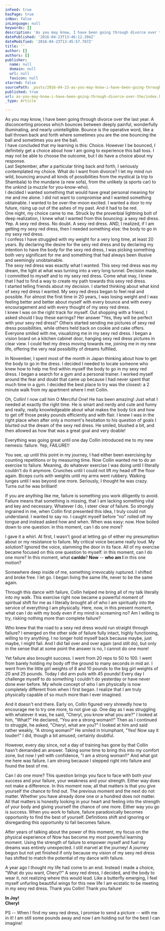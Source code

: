 ```yaml
---
inFeed: true
hasPage: true
inNav: false
inLanguage: null
keywords: []
description: 'As you may know, I have been going through divorce over the last year. A disconcerting process which bounces between deeply painful, wonderfully illuminating, and nearly unintelligible. Bounce is the operative word, like a ball thrown back and forth where sometimes you are the one bouncing the ball and sometimes you are the ball.  I have concluded that my learning is this: Choice. However I be bounced, I definitely get a choice about how I am going to experience this ball toss. I may not be able to choose the outcome, but I do have a choice about my response.  Last September, after a particular tiring back and forth, I seriously contemplated my choice. What do I want from divorce? I let my mind run wild, bouncing around all kinds of possibilities from the mystical (a trip to Shambala) to the mundane (a new sofa), from the unlikely (a sports car) to the unkind (a muzzle for you-know-who).  I decided I wanted something that would have great personal meaning for me and me alone. I did not want to compromise and I wanted something obtainable. I wanted to be over-the-moon excited. I wanted a door to my future, rising up out of the ashes of my past. And it had to be red.  One night, my choice came to me. Struck by the proverbial lightning bolt of deep realization, I knew what I wanted from this bouncing: a sexy red dress. Yep. A sexy red dress. No doubt. A sexy red dress. AND, I realized, if I am getting my sexy red dress, then I needed something else: the body to go in my sexy red dress.  I confess I have struggled with my weight for a very long time, at least 20 years. By declaring the desire for the sexy red dress and by declaring my intention to have the body for the sexy red dress, I was picking something both very significant for me and something that had always been illusive and seemingly unobtainable.  The sexy red dress was exactly what I wanted. This sexy red dress was my dream, the light at what was turning into a very long tunnel. Decision made, I committed to myself and to my sexy red dress. Come what may, I knew that I had to find a way to create my path towards this sexy red dress.  I started telling friends about my decision. I started thinking about what kind of sexy red dress I wanted. My sexy red dress began to feel real and possible. For almost the first time in 20 years, I was losing weight and I was feeling better and better about myself with every bounce and with every encouragement and with every thought of my sexy red dress.  I knew I was on the right track for myself. Out shopping with a friend, I asked should I buy these earrings? Her answer "Yes, they will be perfect with your sexy red dress!" Others started sending me pictures of sexy red dress possibilities, while others held back on cookie and cake offers. Everyone smiled with me, visualizing me in my sexy red dress. I began a vision board on a kitchen cabinet door, hanging sexy red dress pictures in clear view. I could feel my dress moving towards me, joining me in my new life, offering the very real possibility of dreams fulfilled.'
datePublished: '2016-04-23T13:46:12.204Z'
dateModified: '2016-04-23T13:45:57.787Z'
title: ''
author: []
authors: []
publisher:
  name: null
  domain: null
  url: null
  favicon: null
starred: false
sourcePath: _posts/2016-04-23-as-you-may-know-i-have-been-going-through-divorce-over-the.md
published: true
url: as-you-may-know-i-have-been-going-through-divorce-over-the/index.html
_type: Article

---
```

As you may know, I have been going through divorce over the last year. A disconcerting process which bounces between deeply painful, wonderfully illuminating, and nearly unintelligible. Bounce is the operative word, like a ball thrown back and forth where sometimes you are the one bouncing the ball and sometimes you are the ball.  
I have concluded that my learning is this: Choice. However I be bounced, I definitely get a choice about how I am going to experience this ball toss. I may not be able to choose the outcome, but I do have a choice about my response.  
Last September, after a particular tiring back and forth, I seriously contemplated my choice. What do I want from divorce? I let my mind run wild, bouncing around all kinds of possibilities from the mystical (a trip to Shambala) to the mundane (a new sofa), from the unlikely (a sports car) to the unkind (a muzzle for you-know-who).  
I decided I wanted something that would have great personal meaning for me and me alone. I did not want to compromise and I wanted something obtainable. I wanted to be over-the-moon excited. I wanted a door to my future, rising up out of the ashes of my past. And it had to be red.  
One night, my choice came to me. Struck by the proverbial lightning bolt of deep realization, I knew what I wanted from this bouncing: a sexy red dress. Yep. A sexy red dress. No doubt. A sexy red dress. AND, I realized, if I am getting my sexy red dress, then I needed something else: the body to go in my sexy red dress.  
I confess I have struggled with my weight for a very long time, at least 20 years. By declaring the desire for the sexy red dress and by declaring my intention to have the body for the sexy red dress, I was picking something both very significant for me and something that had always been illusive and seemingly unobtainable.  
The sexy red dress was exactly what I wanted. This sexy red dress was my dream, the light at what was turning into a very long tunnel. Decision made, I committed to myself and to my sexy red dress. Come what may, I knew that I had to find a way to create my path towards this sexy red dress.  
I started telling friends about my decision. I started thinking about what kind of sexy red dress I wanted. My sexy red dress began to feel real and possible. For almost the first time in 20 years, I was losing weight and I was feeling better and better about myself with every bounce and with every encouragement and with every thought of my sexy red dress.  
I knew I was on the right track for myself. Out shopping with a friend, I asked should I buy these earrings? Her answer "Yes, they will be perfect with your sexy red dress!" Others started sending me pictures of sexy red dress possibilities, while others held back on cookie and cake offers. Everyone smiled with me, visualizing me in my sexy red dress. I began a vision board on a kitchen cabinet door, hanging sexy red dress pictures in clear view. I could feel my dress moving towards me, joining me in my new life, offering the very real possibility of dreams fulfilled.

In November, I spent most of the month in Japan thinking about how to get the body to go in the dress. I decided I needed to locate someone who knew how to help me find within myself the body to go in my sexy red dress. I began a search for a gym and a personal trainer. I worked myself around the fear and doubt that came up because I had never spent that much time in a gym. I decided the best place to try was the closest: a 2 minute walk from my apartment where I met Collin.

Oh, Collin! I now call him O Merciful One! He has been amazing! Just what I needed at exactly the right time. He is smart and nerdy and cute and funny and really, really knowledgeable about what makes the body tick and how to get off those pesky pounds efficiently and with flair. I knew I was in the right place when after only a moment's hesitation to his question of goals I blurted out the dream of the sexy red dress. He smiled, blushed a bit, and then allowed as how that was a great goal and very doable!

Everything was going great until one day Collin introduced me to my new nemesis: failure. Yep, FAILURE!!

You see, up until this point in my journey, I had either been exercising by counting repetitions or by measuring time. Now Collin wanted me to do an exercise to failure. Meaning, do whatever exercise I was doing until I literally couldn't do it anymore. Crunches until I could not lift my head off the floor again. Biceps curls with weights until my arms went rubbery. Walking lunges until I was beyond one more. Seriously, I thought he was crazy. Turns out he was brilliant! 

If you are anything like me, failure is something you work diligently to avoid. Failure means that something is missing, that I am lacking something vital and key and necessary. Whatever I do, I steer clear of failure. So strongly ingrained in me, when Collin first presented this idea, I truly could not understand. I wanted to say no. I caught myself before "no" rolled off my tongue and instead asked how and when. When was easy: now. How boiled down to one question: in this moment, can I do one more?

I gave it a whirl. At first, I wasn't good at letting go of either my presumption about or my resistance to failure. My critical voice became really loud. My solution? Ignored the voice, slamming the door in its face. All of my exercise became focused on this one question to myself: in this moment, can I do one more? In this moment, what **can****I****do**? **Now** -- **who am I** in this one motion?

Somewhere deep inside of me, something irrevocably ruptured. I shifted and broke free. I let go. I began living the same life, never to be the same again. 

Through this dance with failure, Collin helped me bring all of my talk literally into my walk. This exercise right now became a powerful moment of spiritual shift for me as I literally brought all of who I am spiritually into the service of everything I am physically. Here, now, in this present moment, what can I do with my body even if my mind is screaming no? Am I willing to try, risking nothing more than complete failure? 

Who knew that the road to a sexy red dress would run straight through failure? I emerged on the other side of failure fully intact, highly functioning, willing to try anything. I no longer hold myself back because maybe, just maybe, I might fail. And I did fail over and over again (and still do), but only in the sense that at some point the answer is no, I cannot do one more!

Yet failure also brought success. I went from 20 reps to 50 to 100\. I went from barely holding my body off the ground to many seconds in mid air. I went from the little girl weights of 8 and 10 pounds to the big girl weights of 20 and 25 pounds. Today I did arm pulls with 45 pounds! Every day I challenge myself to do something I couldn't do yesterday or have never done ever before. My whole concept of who I am physically is now completely different from when I first began. I realize that I am truly physically capable of so much more than I ever imagined. 

And it doesn't end there. Early on, Collin figured very shrewdly how to encourage me to try one more, to not give up. One day as I was struggling with whatever it was, he said, "Cheryl, you know what you are?" I looked at him, "What?" He declared, "You are a strong woman!!" Then as I continued to struggle, he asked, "Cheryl, what are you?" I looked at him and said rather weakly, "A strong woman?" He smiled in triumphant, "Yes! Now say it louder!" I did, though a bit amused, certainly doubtful.

However, every day since, not a day of training has gone by that Collin hasn't demanded an answer. Taking some time to bring this into my comfort zone, but now I yell with confidence, "I am a strong woman!!" And what got me here was failure. I am strong because I stepped right into failure and found the best of me. 

Can I do one more? This question brings you face to face with both your success and your failure, your weakness and your strength. Either way does not make a difference. In this moment now, all that matters is that you give yourself the chance to find out. The previous moment and the next do not matter. Whether you have already done one or a hundred does not matter. All that matters is honestly looking in your heart and feeling into the strength of your body and giving yourself the chance of one more. Either way you go is success. When you work to failure, failure paradoxically becomes opportunity to find the best of yourself. Definitions shift and ignoring or disregarding this opportunity to fail becomes failure.

After years of talking about the power of this moment, my focus on the physical experience of Now has become my most powerful learning moment. Using the strength of failure to empower myself and fuel my dreams was entirely unexpected. I still marvel at the journey! A journey begun but not yet finished if only because my vision of my sexy red dress has shifted to match the potential of my dance with failure.

A year ago I thought my life had come to an end. Instead I made a choice, "What do you want, Cheryl?" A sexy red dress, I decided, and the body to wear it, not realizing where this would lead. Like a butterfly emerging, I feel myself unfurling beautiful wings for this new life I am ecstatic to be meeting in my sexy red dress. Thank you Collin! Thank you failure!

**In Joy!  
Cheryl**

PS -- When I find my sexy red dress, I promise to send a picture -- with me in it! I am still some pounds away and now I am holding out for the best I can imagine!